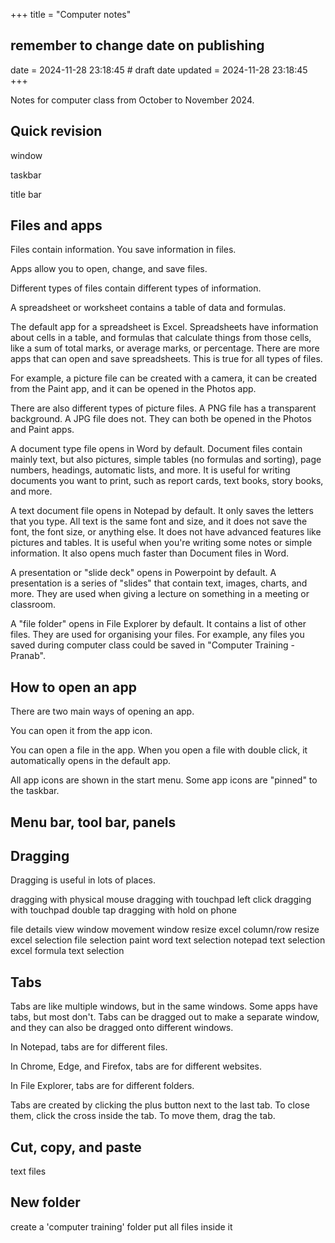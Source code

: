 +++
title = "Computer notes"
## remember to change date on publishing
date = 2024-11-28 23:18:45 # draft date
updated = 2024-11-28 23:18:45
+++

Notes for computer class from October to November 2024.

## Quick revision

window

taskbar

title bar

## Files and apps

Files contain information.
You save information in files.

Apps allow you to open, change, and save files.

Different types of files contain different types of information.

A spreadsheet or worksheet contains a table of data and formulas.

The default app for a spreadsheet is Excel.
Spreadsheets have information about cells in a table,
and formulas that calculate things from those cells,
like a sum of total marks, or average marks, or percentage.
There are more apps that can open and save spreadsheets.
This is true for all types of files.

For example, a picture file can be created with a camera,
it can be created from the Paint app,
and it can be opened in the Photos app.

There are also different types of picture files.
A PNG file has a transparent background.
A JPG file does not.
They can both be opened in the Photos and Paint apps.

A document type file opens in Word by default.
Document files contain mainly text,
but also pictures, simple tables (no formulas and sorting),
page numbers, headings, automatic lists, and more.
It is useful for writing documents you want to print,
such as report cards, text books, story books, and more.

A text document file opens in Notepad by default.
It only saves the letters that you type.
All text is the same font and size,
and it does not save the font, the font size, or anything else.
It does not have advanced features like pictures and tables.
It is useful when you're writing some notes or simple information.
It also opens much faster than Document files in Word.

A presentation or "slide deck" opens in Powerpoint by default.
A presentation is a series of "slides"
that contain text, images, charts, and more.
They are used when giving a lecture on something
in a meeting or classroom.

A "file folder" opens in File Explorer by default.
It contains a list of other files.
They are used for organising your files.
For example, any files you saved during computer class
could be saved in "Computer Training - Pranab".

## How to open an app

There are two main ways of opening an app.

You can open it from the app icon.

You can open a file in the app.
When you open a file with double click,
it automatically opens in the default app.

All app icons are shown in the start menu.
Some app icons are "pinned" to the taskbar.

## Menu bar, tool bar, panels

## Dragging

Dragging is useful in lots of places.

dragging with physical mouse
dragging with touchpad left click
dragging with touchpad double tap
dragging with hold on phone

file details view
window movement
window resize
excel column/row resize
excel selection
file selection
paint
word text selection
notepad text selection
excel formula text selection

## Tabs

Tabs are like multiple windows,
but in the same windows.
Some apps have tabs, but most don't.
Tabs can be dragged out to make a separate window,
and they can also be dragged onto different windows.

In Notepad, tabs are for different files.

In Chrome, Edge, and Firefox,
tabs are for different websites.

In File Explorer, tabs are for different folders.

Tabs are created by clicking the plus button
next to the last tab.
To close them, click the cross inside the tab.
To move them, drag the tab.

## Cut, copy, and paste

text
files

## New folder

create a 'computer training' folder
put all files inside it
